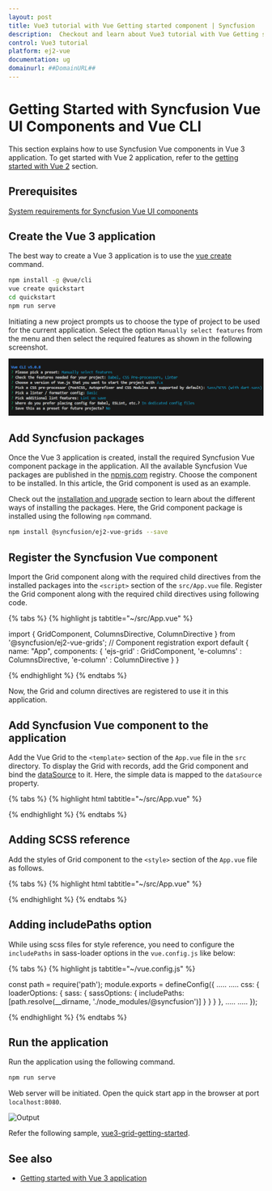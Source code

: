 ```yaml
---
layout: post
title: Vue3 tutorial with Vue Getting started component | Syncfusion
description:  Checkout and learn about Vue3 tutorial with Vue Getting started component of Syncfusion Essential JS 2 and more details.
control: Vue3 tutorial 
platform: ej2-vue
documentation: ug
domainurl: ##DomainURL##
---
```


# Getting Started with Syncfusion Vue UI Components and Vue CLI

This section explains how to use Syncfusion Vue components in Vue 3 application. To get started with Vue 2 application, refer to the [getting started with Vue 2](https://ej2.syncfusion.com/vue/documentation/getting-started/tutorial/) section.

## Prerequisites

[System requirements for Syncfusion Vue UI components](../system-requirements)

## Create the Vue 3 application

The best way to create a Vue 3 application is to use the [vue create](https://cli.vuejs.org/#getting-started) command.

```bash
npm install -g @vue/cli
vue create quickstart
cd quickstart
npm run serve
```

Initiating a new project prompts us to choose the type of project to be used for the current application. Select the option `Manually select features` from the menu and then select the required features as shown in the following screenshot.

![Reference](../appearance/images/vue3-scss-terminal.png)


## Add Syncfusion packages

Once the Vue 3 application is created, install the required Syncfusion Vue component package in the application. All the available Syncfusion Vue packages are published in the [npmjs.com](https://www.npmjs.com/search?q=ej2-vue) registry. Choose the component to be installed. In this article, the Grid component is used as an example.

Check out the [installation and upgrade](../installation-and-upgrade/installation) section to learn about the different ways of installing the packages. Here, the Grid component package is installed using the following `npm` command.

```bash
npm install @syncfusion/ej2-vue-grids --save
```

## Register the Syncfusion Vue component

Import the Grid component along with the required child directives from the installed packages into the `<script>` section of the `src/App.vue` file. Register the Grid component along with the required child directives using following code.

{% tabs %}
{% highlight js tabtitle="~/src/App.vue" %}

  import { GridComponent, ColumnsDirective, ColumnDirective } from '@syncfusion/ej2-vue-grids';
  // Component registration
  export default {
    name: "App",
    components: {
      'ejs-grid' : GridComponent,
      'e-columns' : ColumnsDirective,
      'e-column' : ColumnDirective
    }
  }

{% endhighlight %}
{% endtabs %}

Now, the Grid and column directives are registered to use it in this application.

## Add Syncfusion Vue component to the application

Add the Vue Grid to the `<template>` section of the `App.vue` file in the `src` directory. To display the Grid with records, add the Grid component and bind the [dataSource](https://ej2.syncfusion.com/vue/documentation/api/grid/#datasource) to it. Here, the simple data is mapped to the `dataSource` property.

{% tabs %}
{% highlight html tabtitle="~/src/App.vue" %}

  <template>
    <ejs-grid :dataSource="data">
      <e-columns>
        <e-column field="OrderID" headerText="Order ID" textAlign="Right" :isPrimaryKey="true" width="100"></e-column>
        <e-column field="CustomerID" headerText="Customer ID"  width="80"></e-column>
        <e-column field="ShipCountry" headerText="Ship Country" width="90"></e-column>
      </e-columns>
    </ejs-grid>
  </template>
  <script>
    import { GridComponent, ColumnsDirective, ColumnDirective} from "@syncfusion/ej2-vue-grids";

    export default {
      name: "App",
      // Declaring component and its directives
      components: {
        "ejs-grid": GridComponent,
        "e-columns": ColumnsDirective,
        "e-column": ColumnDirective,
      },
      // Bound properties declarations
      data() {
        return {
          data: [
            {
              OrderID: 10248,
              CustomerID: "VINET",
              ShipCountry: "France",
            },
            {
              OrderID: 10249,
              CustomerID: "TOMSP",
              ShipCountry: "Germany",
            },
          ],
        };
      },
    };
  </script>

{% endhighlight %}
{% endtabs %}

## Adding SCSS reference

Add the styles of Grid component to the `<style>` section of the `App.vue` file as follows.

{% tabs %}
{% highlight html tabtitle="~/src/App.vue" %}

<style lang="scss">
// syncfusion styles
@import "../node_modules/@syncfusion/ej2-base/styles/material.scss";
@import "../node_modules/@syncfusion/ej2-vue-grids/styles/material.scss";
</style>

{% endhighlight %}
{% endtabs %}

## Adding includePaths option

While using scss files for style reference, you need to configure the `includePaths` in sass-loader options in the `vue.config.js` like below:

{% tabs %}
{% highlight js tabtitle="~/vue.config.js" %}

const path = require('path');
module.exports = defineConfig({
  .....
  .....
  css: {
    loaderOptions: {
      sass: {
        sassOptions: {
          includePaths: [path.resolve(__dirname, './node_modules/@syncfusion')]
        }
      }
    }
  },
  .....
  .....
});

{% endhighlight %}
{% endtabs %}

## Run the application

Run the application using the following command.

```bash
npm run serve
```

Web server will be initiated. Open the quick start app in the browser at port `localhost:8080`.

![Output](../appearance/images/Vue3-grid-demo.PNG)

Refer the following sample, [vue3-grid-getting-started](https://github.com/SyncfusionExamples/vue3-grid-getting-started).

## See also

* [Getting started with Vue 3 application](https://ej2.syncfusion.com/vue/documentation/getting-started/vue-3-js-composition)